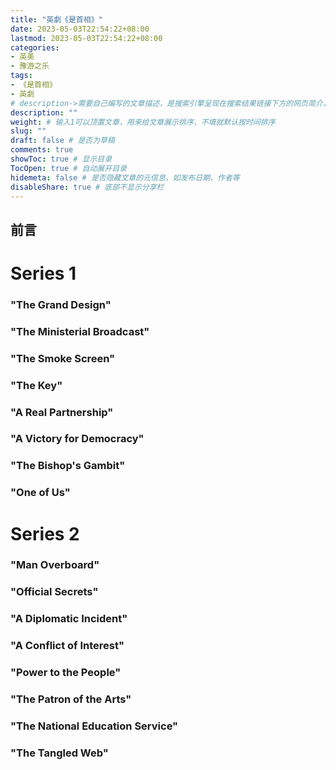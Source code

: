 ```yaml
---
title: "英劇《是首相》"
date: 2023-05-03T22:54:22+08:00
lastmod: 2023-05-03T22:54:22+08:00
categories:
- 英美
- 豫游之乐
tags:
- 《是首相》
- 英劇
# description->需要自己编写的文章描述，是搜索引擎呈现在搜索结果链接下方的网页简介，建议设置
description: ""
weight: # 输入1可以顶置文章，用来给文章展示排序，不填就默认按时间排序
slug: ""
draft: false # 是否为草稿
comments: true
showToc: true # 显示目录
TocOpen: true # 自动展开目录
hidemeta: false # 是否隐藏文章的元信息，如发布日期、作者等
disableShare: true # 底部不显示分享栏
---
```




## 前言

# Series 1

### "The Grand Design"

### "The Ministerial Broadcast"

### "The Smoke Screen"

### "The Key"

### "A Real Partnership"

### "A Victory for Democracy"

### "The Bishop's Gambit"

### "One of Us"

# Series 2

### "Man Overboard"

### "Official Secrets"

### "A Diplomatic Incident"

### "A Conflict of Interest"

### "Power to the People"

### "The Patron of the Arts"

### "The National Education Service"

### "The Tangled Web"











